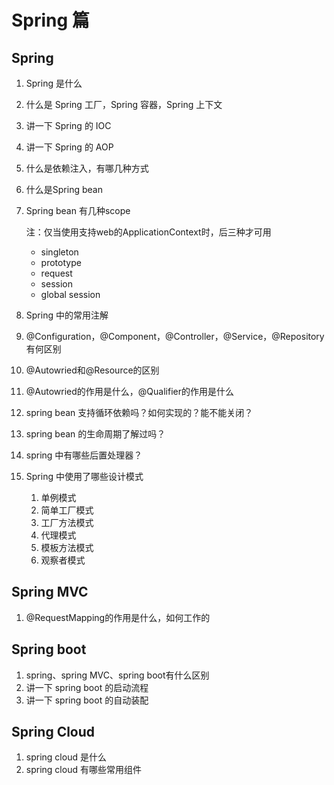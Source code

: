 # Spring 篇

## Spring

1. Spring 是什么

4. 什么是 Spring 工厂，Spring 容器，Spring 上下文

3. 讲一下 Spring 的 IOC

4. 讲一下 Spring 的 AOP

5. 什么是依赖注入，有哪几种方式

6. 什么是Spring bean

7. Spring bean 有几种scope

   注：仅当使用支持web的ApplicationContext时，后三种才可用

   * singleton
   * prototype
   * request
   * session
   * global session

8. Spring 中的常用注解

9. @Configuration，@Component，@Controller，@Service，@Repository 有何区别

10. @Autowried和@Resource的区别

11. @Autowried的作用是什么，@Qualifier的作用是什么

12. spring bean 支持循环依赖吗？如何实现的？能不能关闭？

13. spring bean 的生命周期了解过吗？

14. spring 中有哪些后置处理器？

15. Spring 中使用了哪些设计模式

    1. 单例模式
    2. 简单工厂模式
    3. 工厂方法模式
    4. 代理模式
    5. 模板方法模式
    6. 观察者模式

## Spring MVC

1. @RequestMapping的作用是什么，如何工作的

## Spring boot

1. spring、spring MVC、spring boot有什么区别
2. 讲一下 spring boot 的启动流程
3. 讲一下 spring boot 的自动装配

## Spring Cloud

1. spring cloud 是什么
2. spring cloud 有哪些常用组件

